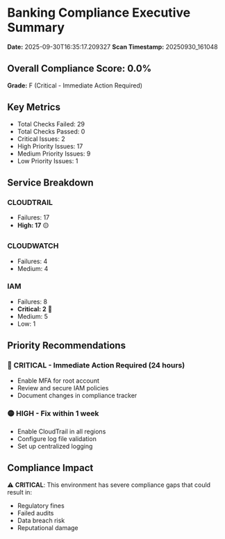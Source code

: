 # Banking Compliance Executive Summary

**Date:** 2025-09-30T16:35:17.209327
**Scan Timestamp:** 20250930_161048

## Overall Compliance Score: 0.0%
**Grade:** F (Critical - Immediate Action Required)

## Key Metrics
- Total Checks Failed: 29
- Total Checks Passed: 0
- Critical Issues: 2
- High Priority Issues: 17
- Medium Priority Issues: 9
- Low Priority Issues: 1

## Service Breakdown

### CLOUDTRAIL
- Failures: 17
- **High: 17** 🟡

### CLOUDWATCH
- Failures: 4
- Medium: 4

### IAM
- Failures: 8
- **Critical: 2** 🔴
- Medium: 5
- Low: 1

## Priority Recommendations

### 🔴 CRITICAL - Immediate Action Required (24 hours)
- Enable MFA for root account
- Review and secure IAM policies
- Document changes in compliance tracker

### 🟡 HIGH - Fix within 1 week
- Enable CloudTrail in all regions
- Configure log file validation
- Set up centralized logging

## Compliance Impact

⚠️ **CRITICAL**: This environment has severe compliance gaps that could result in:
- Regulatory fines
- Failed audits
- Data breach risk
- Reputational damage
